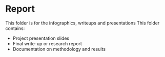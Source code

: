 # Report

This folder is for the infographics, writeups and presentations
This folder contains:
- Project presentation slides
- Final write-up or research report
- Documentation on methodology and results

